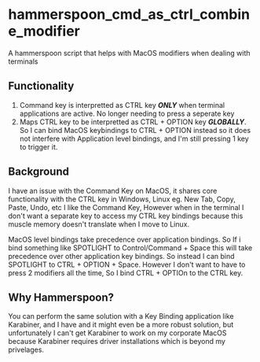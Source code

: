 # hammerspoon_cmd_as_ctrl_combine_modifier
A hammerspoon script that helps with MacOS modifiers when dealing with terminals

## Functionality
1. Command key is interpretted as CTRL key ***ONLY*** when terminal applications are active. No longer needing to press a seperate key
2. Maps CTRL key to be interpretted as CTRL + OPTION key ***GLOBALLY***. So I can bind MacOS keybindings to CTRL + OPTION instead so it does not interfere with Application level bindings, and I'm still pressing 1 key to trigger it.

## Background
I have an issue with the Command Key on MacOS, it shares core functionality with the CTRL key in Windows, Linux eg. New Tab, Copy, Paste, Undo, etc
I like the Command Key, However when in the terminal I don't want a separate key to access my CTRL key bindings because this muscle memory doesn't translate when I move to Linux.

MacOS level bindings take precedence over application bindings. So If i bind something like SPOTLIGHT to Control/Command + Space this will take precedence over other application key bindings.
So instead I can bind SPOTLIGHT to CTRL + OPTION + Space. However I don't want to have to press 2 modifiers all the time, So I bind CTRL + OPTIOn to the CTRL key.

## Why Hammerspoon?
You can perform the same solution with a Key Binding application like Karabiner, and I have and it might even be a more robust solution, but unfortunately I can't get Karabiner to work on my corporate MacOS because Karabiner requires driver installations which is beyond my privelages.
